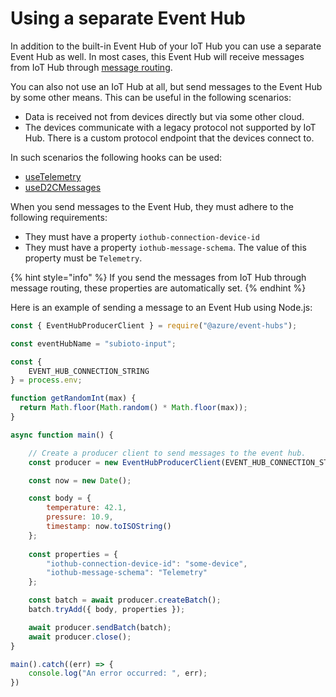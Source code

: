 # Using a separate Event Hub

In addition to the built-in Event Hub of your IoT Hub you can use a separate Event Hub as well. In most cases, this Event Hub will receive messages from IoT Hub through [message routing](https://docs.microsoft.com/en-us/azure/iot-hub/iot-hub-devguide-messages-d2c).

You can also not use an IoT Hub at all, but send messages to the Event Hub by some other means. This can be useful in the following scenarios:

* Data is received not from devices directly but via some other cloud.
* The devices communicate with a legacy protocol not supported by IoT Hub. There is a custom protocol endpoint that the devices connect to.

In such scenarios the following hooks can be used:

* [useTelemetry](../using-react/hooks.md#usetelemetry)
* [useD2CMessages](../using-react/hooks.md#used-2-cmessages)

When you send messages to the Event Hub, they must adhere to the following requirements:

* They must have a property `iothub-connection-device-id`
* They must have a property `iothub-message-schema`. The value of this property must be `Telemetry`.

{% hint style="info" %}
If you send the messages from IoT Hub through message routing, these properties are automatically set.
{% endhint %}

Here is an example of sending a message to an Event Hub using Node.js:

```javascript
const { EventHubProducerClient } = require("@azure/event-hubs");

const eventHubName = "subioto-input";

const {
    EVENT_HUB_CONNECTION_STRING
} = process.env;

function getRandomInt(max) {
  return Math.floor(Math.random() * Math.floor(max));
}

async function main() {

    // Create a producer client to send messages to the event hub.
    const producer = new EventHubProducerClient(EVENT_HUB_CONNECTION_STRING, eventHubName);

    const now = new Date();

    const body = {
        temperature: 42.1,
        pressure: 10.9,
        timestamp: now.toISOString()
    };
    
    const properties = {
        "iothub-connection-device-id": "some-device",
        "iothub-message-schema": "Telemetry" 
    };

    const batch = await producer.createBatch();
    batch.tryAdd({ body, properties });

    await producer.sendBatch(batch);
    await producer.close();
}

main().catch((err) => {
    console.log("An error occurred: ", err);
})
```

